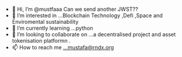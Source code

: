 - 👋 Hi, I’m @mustfaaa Can we send another JWST??
- 👀 I’m interested in ...Blockchain Technology ,Defi ,Space and Enviromental sustainability
- 🌱 I’m currently learning ...python 
- 💞️ I’m looking to collaborate on ...a decentralised project and asset tokenisation platformn .
- 📫 How to reach me ...mustafa@rndx.org

<!---
mustfaaa/mustfaaa is a ✨ special ✨ repository because its `README.md` (this file) appears on your GitHub profile.
You can click the Preview link to take a look at your changes.
--->
